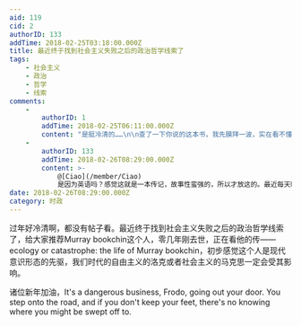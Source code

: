 ```yaml
---
aid: 119
cid: 2
authorID: 133
addTime: 2018-02-25T03:18:00.000Z
title: 最近终于找到社会主义失败之后的政治哲学线索了
tags:
    - 社会主义
    - 政治
    - 哲学
    - 线索
comments:
    -
        authorID: 1
        addTime: 2018-02-25T06:11:00.000Z
        content: "是挺冷清的……\n\n查了一下你说的这本书，我先膜拜一波，实在看不懂\U0001F61E"
    -
        authorID: 133
        addTime: 2018-02-26T08:29:00.000Z
        content: >-
            @[Ciao](/member/Ciao)
            是因为英语吗？感觉这就是一本传记，故事性蛮强的，所以才放这的。最近每天晚上看，找到以前看徐中约的近代史，Stavrianos的全球通史，Manchester的光荣与梦想，罗素的西方哲学史等等的感觉，感觉好舒畅。
date: 2018-02-26T08:29:00.000Z
category: 时政
---
```


过年好冷清啊，都没有帖子看。最近终于找到社会主义失败之后的政治哲学线索了，给大家推荐Murray bookchin这个人，零几年刚去世，正在看他的传——ecology or catastrophe: the life of Murray bookchin，初步感觉这个人是现代意识形态的先驱，我们时代的自由主义的洛克或者社会主义的马克思一定会受其影响。

诸位新年加油，It's a dangerous business, Frodo, going out your door. You step onto the road, and if you don't keep your feet, there's no knowing where you might be swept off to.
